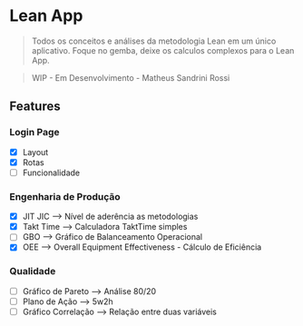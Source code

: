# Lean App

> Todos os conceitos e análises da metodologia Lean em um único aplicativo. Foque no gemba, deixe os calculos complexos para o Lean App.

> WIP - Em Desenvolvimento - Matheus Sandrini Rossi

## Features
### Login Page
- [X] Layout
- [X] Rotas
- [ ] Funcionalidade
### Engenharia de Produção
- [X] JIT JIC --> Nível de aderência as metodologias
- [X] Takt Time --> Calculadora TaktTime simples
- [ ] GBO --> Gráfico de Balanceamento Operacional
- [X] OEE --> Overall Equipment Effectiveness - Cálculo de Eficiência
### Qualidade
- [ ] Gráfico de Pareto --> Análise 80/20
- [ ] Plano de Ação --> 5w2h
- [ ] Gráfico Correlação --> Relação entre duas variáveis